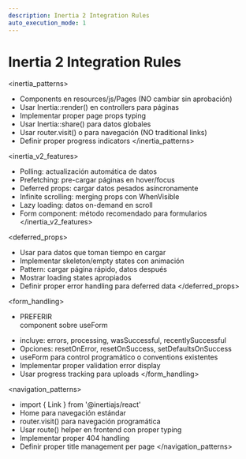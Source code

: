 ```yaml
---
description: Inertia 2 Integration Rules
auto_execution_mode: 1
---
```


# Inertia 2 Integration Rules

<inertia_patterns>

- Components en resources/js/Pages (NO cambiar sin aprobación)
- Usar Inertia::render() en controllers para páginas
- Implementar proper page props typing
- Usar Inertia::share() para datos globales
- Usar router.visit() o <Link> para navegación (NO traditional links)
- Definir proper progress indicators
  </inertia_patterns>

<inertia_v2_features>

- Polling: actualización automática de datos
- Prefetching: pre-cargar páginas en hover/focus
- Deferred props: cargar datos pesados asíncronamente
- Infinite scrolling: merging props con WhenVisible
- Lazy loading: datos on-demand en scroll
- Form component: método recomendado para formularios
  </inertia_v2_features>

<deferred_props>

- Usar para datos que toman tiempo en cargar
- Implementar skeleton/empty states con animación
- Pattern: cargar página rápido, datos después
- Mostrar loading states apropiados
- Definir proper error handling para deferred data
  </deferred_props>

<form_handling>

- PREFERIR <Form> component sobre useForm
- <Form> incluye: errors, processing, wasSuccessful, recentlySuccessful
- Opciones: resetOnError, resetOnSuccess, setDefaultsOnSuccess
- useForm para control programático o conventions existentes
- Implementar proper validation error display
- Usar progress tracking para uploads
  </form_handling>

<navigation_patterns>

- import { Link } from '@inertiajs/react'
- <Link href="/">Home</Link> para navegación estándar
- router.visit() para navegación programática
- Usar route() helper en frontend con proper typing
- Implementar proper 404 handling
- Definir proper title management per page
  </navigation_patterns>
